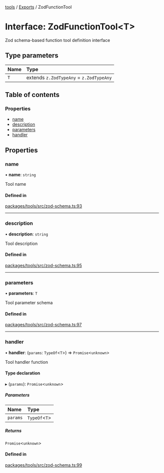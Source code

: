 <!-- 
 ⚠️  AUTO-GENERATED FILE - DO NOT EDIT MANUALLY
 This file is automatically generated by scripts/docs-generator.js
 To make changes, edit the source TypeScript files or update the generator script
-->

[tools](../../) / [Exports](../modules) / ZodFunctionTool

# Interface: ZodFunctionTool\<T\>

Zod schema-based function tool definition interface

## Type parameters

| Name | Type |
| :------ | :------ |
| `T` | extends `z.ZodTypeAny` = `z.ZodTypeAny` |

## Table of contents

### Properties

- [name](ZodFunctionTool#name)
- [description](ZodFunctionTool#description)
- [parameters](ZodFunctionTool#parameters)
- [handler](ZodFunctionTool#handler)

## Properties

### name

• **name**: `string`

Tool name

#### Defined in

[packages/tools/src/zod-schema.ts:93](https://github.com/woojubb/robota/blob/7a734e73a51e339148a398f7b885cf8701441118/packages/tools/src/zod-schema.ts#L93)

___

### description

• **description**: `string`

Tool description

#### Defined in

[packages/tools/src/zod-schema.ts:95](https://github.com/woojubb/robota/blob/7a734e73a51e339148a398f7b885cf8701441118/packages/tools/src/zod-schema.ts#L95)

___

### parameters

• **parameters**: `T`

Tool parameter schema

#### Defined in

[packages/tools/src/zod-schema.ts:97](https://github.com/woojubb/robota/blob/7a734e73a51e339148a398f7b885cf8701441118/packages/tools/src/zod-schema.ts#L97)

___

### handler

• **handler**: (`params`: `TypeOf`\<`T`\>) => `Promise`\<`unknown`\>

Tool handler function

#### Type declaration

▸ (`params`): `Promise`\<`unknown`\>

##### Parameters

| Name | Type |
| :------ | :------ |
| `params` | `TypeOf`\<`T`\> |

##### Returns

`Promise`\<`unknown`\>

#### Defined in

[packages/tools/src/zod-schema.ts:99](https://github.com/woojubb/robota/blob/7a734e73a51e339148a398f7b885cf8701441118/packages/tools/src/zod-schema.ts#L99)
